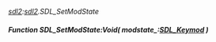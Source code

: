 _[sdl2](../../modules/sdl2/sdl2-module.md):[sdl2](../../modules/sdl2/sdl2-module.md).SDL\_SetModState_
##### Function SDL\_SetModState:Void( modstate_:[SDL_Keymod](../../modules/sdl2/sdl2-sdl_keymod.md) )

